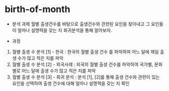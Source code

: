 # birth-of-month

- 분석 과제
월별 출생건수를 바탕으로 출생건수와 관련된 요인을 찾아내고 그 요인들이 얼마나 설명력을 갖는 지 회귀분석을 통해 알아보자.

 - 과정
1. 월별 출생 수 분석 [1] - 한국 : 한국의 월별 출생 건수 를 파악하여 어느 달에 제일 출생 수가 많고 적은 지를 파악
2. 월별 출생 수 분석 [2] - 외국사례 : 외국의 월별 출생 건수를 파악하여 국가별, 문화별로 어느 달에 출생 수가 많고 적은 지를 파악
3. 월별 출생 수 분석 [3] - 회귀 분석 : 분석 [1], [2]를 통해 출생 건수와 관련이 있는 요인을 선택하여 출생 건수에 대해 얼마나 설명력을 갖는 지 확인
